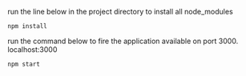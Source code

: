 run the line below in the project directory to install all node_modules
```
npm install
```
run the command below to fire the application available on port 3000.
localhost:3000
```
npm start
```
